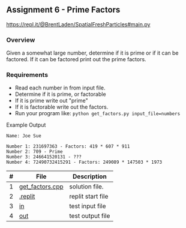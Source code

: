 ## Assignment 6 - Prime Factors
https://repl.it/@BrentLaden/SpatialFreshParticles#main.py
### Overview

Given a somewhat large number, determine if it is prime or if it can be factored. If it can be factored print out the prime factors.

### Requirements

- Read each number in from input file.
- Determine if it is prime, or factorable
- If it is prime write out "prime"
- If it is factorable write out the factors.
- Run your program like: `python get_factors.py input_file=numbers`

Example Output
```
Name: Joe Sue

Number 1: 231697363 - Factors: 419 * 607 * 911
Number 2: 709 - Prime
Number 3: 246641520131 - ???
Number 4: 72490732415291 - Factors: 249089 * 147503 * 1973
```
|   #   | File                       | Description       |
| :---: | ------------------| -----------------------------------|
|   1   | [get_factors.cpp](https://github.com/sora1441/4663-Cryptography/blob/master/Assignments/A06/get_factors.py)     | solution file.   |
|2|[.replit](https://github.com/sora1441/4663-Cryptography/blob/master/Assignments/A06/.replit)|replit start file|
|3|[in](https://github.com/sora1441/4663-Cryptography/blob/master/Assignments/A06/in)|test input file|
|4|[out](https://github.com/sora1441/4663-Cryptography/blob/master/Assignments/A06/out)|test output file|
